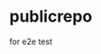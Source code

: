 # publicrepo
for e2e test


















































































































































































































































































































































































































































































































































































































































































































































































































































































































































































































































































































































































































































































































































































































































































































































































































































































































































































































































































































































































































































































































































































































































































































































































































































































































































































































































































